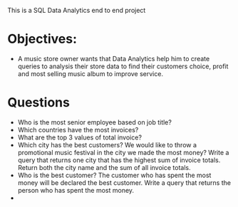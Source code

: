 This is a SQL Data Analytics end to end project

# Objectives:
- A music store owner wants that Data Analytics help him to create queries to analysis their store data to find their customers choice, profit and most selling music album to improve service.

# Questions
- Who is the most senior employee based on job title?
- Which countries have the most invoices?
- What are the top 3 values of total invoice?
- Which city has the best customers? We would like to throw a promotional music festival in the city we made the most money? Write a query that returns one city that has the highest sum of invoice totals. Return both the city name and the sum of all invoice totals.
- Who is the best customer? The customer who has spent the most money will be declared the best customer. Write a query that returns the person who has spent the most money.
- 


